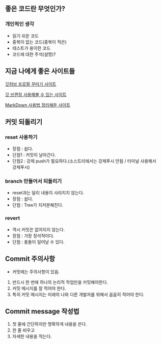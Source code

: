 ## 좋은 코드란 무엇인가?

### 개인적인 생각

- 읽기 쉬운 코드
- 중복이 없는 코드(중복이 적은)
- 테스트가 용이한 코드
- 코드에 대한 주석(설명)?

## 지금 나에게 좋은 사이트들
[깃허브 프로필 꾸미기 사이트](https://velog.io/@woo0_hooo/Github-github-profile-%EA%B0%84%EC%A7%80%EB%82%98%EA%B2%8C-%EA%BE%B8%EB%AF%B8%EA%B8%B0?fbclid=IwAR23Tj9fJabLaV2TCy2sIh3okUycSthil1qKPjfXhl7AK-4baW1RKIsFPdA)

[깃 브랜칭 사용해볼 수 있는 사이트](https://learngitbranching.js.org/?locale=ko)

[MarkDown 사용법 정리해둔 사이트](https://github.com/ysy1225?tab=repositories)


## 커밋 되돌리기

### reset 사용하기

- 장점 : 쉽다.
- 단점1 : 커밋이 날아간다.
- 단점2 : 강제 push가 필요하다.(소스트리에서는 강제푸시 안됨 / 터미널 사용해서 강제푸시)

### branch 만들어서 되돌리기

- reset과는 달리 내용이 사라지지 않는다.
- 장점 : 쉽다.
- 단점 : Tree가 지저분해진다.

### revert

- 역시 커밋은 없어지지 않는다.
- 장점 : 가장 정석적이다.
- 단점 : 충돌이 일어날 수 있다.

## Commit 주의사항

- 커밋에는 주의사항이 있음.
1. 반드시 한 번에 하나의 논리적 작업만을 커밋해야한다.
2. 커밋 메시지를 잘 적어야 한다.
3. 특히 커밋 메시지는 미래의 나와 다른 개발자를 위해서 꼼꼼히 적어야 한다.

## Commit message 작성법

1. 첫 줄에 간단하지만 명확하게 내용을 쓴다.
2. 한 줄 비우고
3. 자세한 내용을 적는다.
